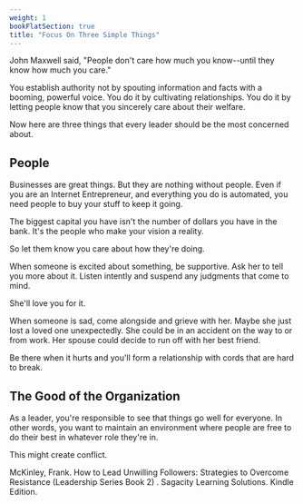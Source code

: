 ```yaml
---
weight: 1
bookFlatSection: true
title: "Focus On Three Simple Things"
---
```


John Maxwell said, "People don't care how much you know--until they know how much you care."  

You establish authority not by spouting information and facts with a booming, powerful voice. You do it by cultivating relationships. You do it by letting people know that you sincerely care about their welfare.  

Now here are three things that every leader should be the most concerned about.   

## People 

Businesses are great things. But they are nothing without people. Even if you are an Internet Entrepreneur, and everything you do is automated, you need people to buy your stuff to keep it going.  

The biggest capital you have isn't the number of dollars you have in the bank. It's the people who make your vision a reality.  

So let them know you care about how they're doing.  

When someone is excited about something, be supportive. Ask her to tell you more about it. Listen intently and suspend any judgments that come to mind.     

She'll love you for it.  

When someone is sad, come alongside and grieve with her. Maybe she just lost a loved one unexpectedly. She could be in an accident on the way to or from work. Her spouse could decide to run off with her best friend.  

Be there when it hurts and you'll form a relationship with cords that are hard to break. 


## The Good of the Organization 

As a leader, you're responsible to see that things go well for everyone. In other words, you want to maintain an environment where people are free to do their best in whatever role they're in.     

This might create conflict.  




McKinley, Frank. How to Lead Unwilling Followers: Strategies to Overcome Resistance (Leadership Series Book 2) . Sagacity Learning Solutions. Kindle Edition. 
